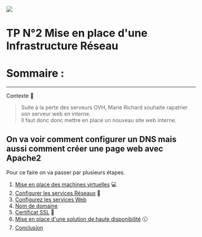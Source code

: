 ![](../Screens/PremièrePage.png)

# TP N°2 Mise en place d'une Infrastructure Réseau

# Sommaire :

------
Contexte 👷
>Suite à la perte des serveurs OVH, Marie Richard souhaite rapatrier son serveur web en interne.  
>Il faut donc donc mettre en place un nouveau site web interne.

On va voir comment configurer un DNS mais aussi comment créer une page web avec Apache2
------

Pour ce faire on va passer par plusieurs étapes.

1. [Mise en place des machines virtuelles](VM.md) 💻
2. [Configurer les services Réseaux](ServiceReseau.md) 🔌
3. [Configurez les services Web](ServiceWeb.md)
4. [Nom de domaine](DNS.md)
5. [Certificat SSL](SSL.md) 🔑
6. [Mise en place d'une solution de haute disponibilité](HA.md) 🕥
7. [Conclusion](Conclusion.md) 

